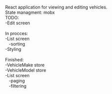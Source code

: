 React application for viewing and editing vehicles.\
State managment: mobx\
TODO:\
    -Edit screen\
\
In procces:\
    -List screen\
        &nbsp;&nbsp;&nbsp;-sorting\
    -Styling\
    \
Finished:\
    -VehicleMake store\
    -VehicleModel store\
    -List screen\
        &nbsp;&nbsp;&nbsp;-paging\
        &nbsp;&nbsp;&nbsp;-filtering
